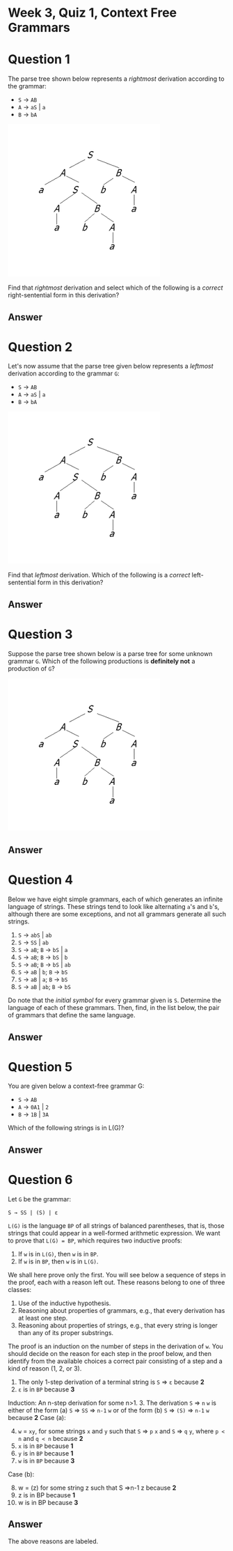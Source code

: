 # Week 3, Quiz 1, Context Free Grammars

# Question 1

The parse tree shown below represents a *rightmost* derivation according to the grammar: 

 * `S` → `AB` 
 * `A` → `aS` | `a` 
 * `B` → `bA`
 
![ptree1][ptree] 
 
Find that *rightmost* derivation and select which of the following is a *correct* right-sentential form in 
this derivation?

## Answer

# Question 2

Let's now assume that the parse tree given below represents a *leftmost* derivation according to the grammar `G`: 

 * `S` → `AB` 
 * `A` → `aS` | `a` 
 * `B` → `bA` 
 
![ptree1][ptree]
 
Find that *leftmost* derivation. Which of the following is a *correct* left-sentential form in this derivation?

## Answer

# Question 3

Suppose the parse tree shown below is a parse tree for some unknown grammar `G`. Which of the following productions 
is **definitely not** a production of `G`?

![ptree1][ptree] 

## Answer

# Question 4

Below we have eight simple grammars, each of which generates an infinite language of strings. These strings tend to 
look like alternating `a`'s and `b`'s, although there are some exceptions, and not all grammars generate all 
such strings.

 1. `S` → `abS` | `ab`
 2. `S` → `SS` | `ab`
 3. `S` → `aB`; `B` → `bS` | `a`
 4. `S` → `aB`; `B` → `bS` | `b`
 5. `S` → `aB`; `B` → `bS` | `ab`
 6. `S` → `aB` | `b`; `B` → `bS`
 7. `S` → `aB` | `a`; `B` → `bS`
 8. `S` → `aB` | `ab`; `B` → `bS`


Do note that the *initial symbol* for every grammar given is `S`. Determine the language of each of these grammars. 
Then, find, in the list below, the pair of grammars that define the same language.

## Answer

# Question 5

You are given below a context-free grammar G:

 * `S` → `AB` 
 * `A` → `0A1` | `2`
 * `B` → `1B` | `3A`
 
Which of the following strings is in L(G)?

## Answer

# Question 6

 Let `G` be the grammar:
 
 ```
 S → SS | (S) | ε
 ```

`L(G)` is the language `BP` of all strings of balanced parentheses, that is, those 
strings that could appear in a well-formed arithmetic expression. We want to prove 
that `L(G) = BP`, which requires two inductive proofs:

 1. If `w` is in `L(G)`, then `w` is in `BP`.
 2. If `w` is in `BP`, then `w` is in `L(G)`.
 
We shall here prove only the first. You will see below a sequence of steps in the 
proof, each with a reason left out. These reasons belong to one of three classes:

  1. Use of the inductive hypothesis.
  2. Reasoning about properties of grammars, e.g., that every derivation has at least one step.
  3. Reasoning about properties of strings, e.g., that every string is longer than any of its proper substrings.

The proof is an induction on the number of steps in the derivation of `w`. 
You should decide on the reason for each 
step in the proof below, and 
then identify from the available choices a correct pair 
consisting of a step and a kind of reason (1, 2, or 3).


 1. The only 1-step derivation of a terminal string is `S` => `ε` because **2**
 2. `ε` is in `BP` because **3**

Induction: An n-step derivation for some n>1.
 3. The derivation `S` => `n` `w` is either of the form
(a) `S` => `SS` => `n-1` `w` or of the form
(b) `S` => `(S)` => `n-1` `w` because **2**
Case (a):

 4. `w` = `xy`, for some strings `x` and `y` such that `S` => `p` `x` and `S` => `q` `y`, where `p < n` and `q < n` because **2** 
 5. `x` is in `BP` because **1**
 6. `y` is in `BP` because **1**
 7. `w` is in `BP` because **3**

Case (b):

 8. w = (z) for some string z such that S =>n-1 z because **2**
 9. z is in BP because **1**
 10. w is in BP because **3**


## Answer

The above reasons are labeled.

[ptree]: images/parsetree1g.gif

